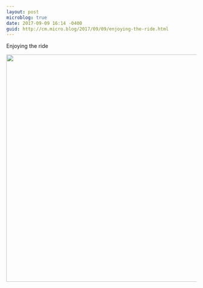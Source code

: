 ```yaml
---
layout: post
microblog: true
date: 2017-09-09 16:14 -0400
guid: http://cm.micro.blog/2017/09/09/enjoying-the-ride.html
---
```

Enjoying the ride

<img src="http://techartjam.com/uploads/2017/bc215f0ec6.jpg" width="600" height="600" />
